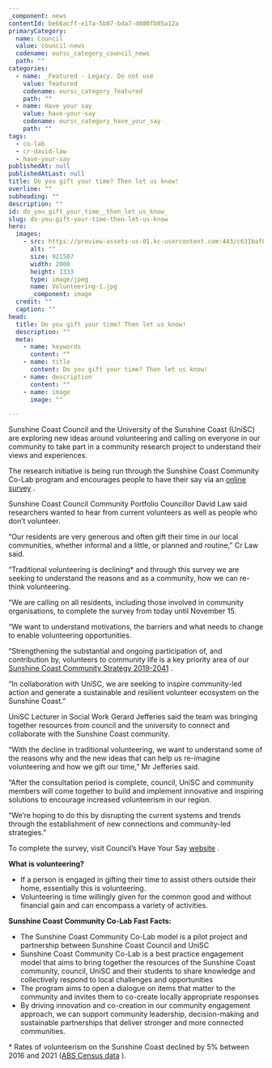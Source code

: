 ```yaml
---
_component: news
contentId: be66acff-e17a-5b87-bda7-d080fb05a12a
primaryCategory:
  name: Council
  value: council-news
  codename: oursc_category_council_news
  path: ""
categories:
  - name: _Featured - Legacy. Do not use
    value: featured
    codename: oursc_category_featured
    path: ""
  - name: Have your say
    value: have-your-say
    codename: oursc_category_have_your_say
    path: ""
tags:
  - co-lab
  - cr-david-law
  - have-your-say
publishedAt: null
publishedAtLast: null
title: Do you gift your time? Then let us know!
overline: ""
subheading: ""
description: ""
id: do_you_gift_your_time__then_let_us_know_
slug: do-you-gift-your-time-then-let-us-know
hero:
  images:
    - src: https://preview-assets-us-01.kc-usercontent.com:443/c631baf8-1b46-001f-580c-d0001b68b4a8/e71d1395-814c-460c-b3e4-73c784041562/Volunteering-1.jpg
      alt: ""
      size: 921507
      width: 2000
      height: 1333
      type: image/jpeg
      name: Volunteering-1.jpg
      _component: image
  credit: ""
  caption: ""
head:
  title: Do you gift your time? Then let us know!
  description: ""
  meta:
    - name: keywords
      content: ""
    - name: title
      content: Do you gift your time? Then let us know!
    - name: description
      content: ""
    - name: image
      image: ""

---
```

Sunshine Coast Council and the University of the Sunshine Coast (UniSC) are exploring new ideas around volunteering and calling on everyone in our community to take part in a community research project to understand their views and experiences.

The research initiative is being run through the Sunshine Coast Community Co-Lab program and encourages people to have their say via an [online survey](https://haveyoursay.sunshinecoast.qld.gov.au/building-community-gifting-time)
.

Sunshine Coast Council Community Portfolio Councillor David Law said researchers wanted to hear from current volunteers as well as people who don’t volunteer.

“Our residents are very generous and often gift their time in our local communities, whether informal and a little, or planned and routine,” Cr Law said.

“Traditional volunteering is declining\* and through this survey we are seeking to understand the reasons and as a community, how we can re-think volunteering.

“We are calling on all residents, including those involved in community organisations, to complete the survey from today until November 15.

“We want to understand motivations, the barriers and what needs to change to enable volunteering opportunities.

“Strengthening the substantial and ongoing participation of, and contribution by, volunteers to community life is a key priority area of our [Sunshine Coast Community Strategy 2019-2041](https://www.sunshinecoast.qld.gov.au/Council/Planning-and-Projects/Regional-Strategies/Sunshine-Coast-Community-Strategy-2019-to-2041)
.

“In collaboration with UniSC, we are seeking to inspire community-led action and generate a sustainable and resilient volunteer ecosystem on the Sunshine Coast.”

UniSC Lecturer in Social Work Gerard Jefferies said the team was bringing together resources from council and the university to connect and collaborate with the Sunshine Coast community.

“With the decline in traditional volunteering, we want to understand some of the reasons why and the new ideas that can help us re-imagine volunteering and how we gift our time,” Mr Jefferies said.

“After the consultation period is complete, council, UniSC and community members will come together to build and implement innovative and inspiring solutions to encourage increased volunteerism in our region.

“We’re hoping to do this by disrupting the current systems and trends through the establishment of new connections and community-led strategies.”

To complete the survey, visit Council’s Have Your Say [website](https://haveyoursay.sunshinecoast.qld.gov.au/building-community-gifting-time)
.

**What is volunteering?**

*   If a person is engaged in gifting their time to assist others outside their home, essentially this is volunteering.
*   Volunteering is time willingly given for the common good and without financial gain and can encompass a variety of activities.

**Sunshine Coast Community Co-Lab Fast Facts:**

*   The Sunshine Coast Community Co-Lab model is a pilot project and partnership between Sunshine Coast Council and UniSC
*   Sunshine Coast Community Co-Lab is a best practice engagement model that aims to bring together the resources of the Sunshine Coast community, council, UniSC and their students to share knowledge and collectively respond to local challenges and opportunities
*   The program aims to open a dialogue on items that matter to the community and invites them to co-create locally appropriate responses
*   By driving innovation and co-creation in our community engagement approach, we can support community leadership, decision-making and sustainable partnerships that deliver stronger and more connected communities.

\* Rates of volunteerism on the Sunshine Coast declined by 5% between 2016 and 2021 ([ABS Census data](https://www.abs.gov.au/census)
).
